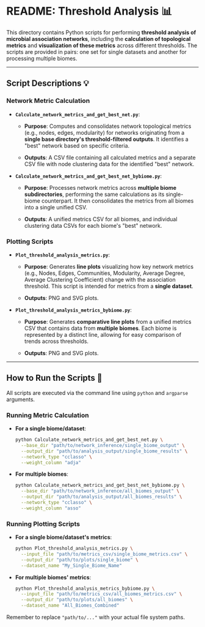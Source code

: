 # README: Threshold Analysis 📊

This directory contains Python scripts for performing **threshold analysis of microbial association networks**, including the **calculation of topological metrics** and **visualization of these metrics** across different thresholds. The scripts are provided in pairs: one set for single datasets and another for processing multiple biomes.

---

## Script Descriptions 💡

### Network Metric Calculation

* **`Calculate_network_metrics_and_get_best_net.py`**:

    * **Purpose**: Computes and consolidates network topological metrics (e.g., nodes, edges, modularity) for networks originating from a **single base directory's threshold-filtered outputs**. It identifies a "best" network based on specific criteria.

    * **Outputs**: A CSV file containing all calculated metrics and a separate CSV file with node clustering data for the identified "best" network.

* **`Calculate_network_metrics_and_get_best_net_bybiome.py`**:

    * **Purpose**: Processes network metrics across **multiple biome subdirectories**, performing the same calculations as its single-biome counterpart. It then consolidates the metrics from all biomes into a single unified CSV.

    * **Outputs**: A unified metrics CSV for all biomes, and individual clustering data CSVs for each biome's "best" network.

### Plotting Scripts

* **`Plot_threshold_analysis_metrics.py`**:

    * **Purpose**: Generates **line plots** visualizing how key network metrics (e.g., Nodes, Edges, Communities, Modularity, Average Degree, Average Clustering Coefficient) change with the association threshold. This script is intended for metrics from a **single dataset**.

    * **Outputs**: PNG and SVG plots.

* **`Plot_threshold_analysis_metrics_bybiome.py`**:

    * **Purpose**: Generates **comparative line plots** from a unified metrics CSV that contains data from **multiple biomes**. Each biome is represented by a distinct line, allowing for easy comparison of trends across thresholds.

    * **Outputs**: PNG and SVG plots.

---

## How to Run the Scripts 🚀

All scripts are executed via the command line using `python` and `argparse` arguments.

### Running Metric Calculation

* **For a single biome/dataset**:

    ```bash
    python Calculate_network_metrics_and_get_best_net.py \
      --base_dir "path/to/network_inference/single_biome_output" \
      --output_dir "path/to/analysis_output/single_biome_results" \
      --network_type "cclasso" \
      --weight_column "adja"
    ```

* **For multiple biomes**:

    ```bash
    python Calculate_network_metrics_and_get_best_net_bybiome.py \
      --base_dir "path/to/network_inference/all_biomes_output" \
      --output_dir "path/to/analysis_output/all_biomes_results" \
      --network_type "cclasso" \
      --weight_column "asso"
    ```

### Running Plotting Scripts

* **For a single biome/dataset's metrics**:

    ```bash
    python Plot_threshold_analysis_metrics.py \
      --input_file "path/to/metrics_csv/single_biome_metrics.csv" \
      --output_dir "path/to/plots/single_biome" \
      --dataset_name "My_Single_Biome_Name"
    ```

* **For multiple biomes' metrics**:

    ```bash
    python Plot_threshold_analysis_metrics_bybiome.py \
      --input_file "path/to/metrics_csv/all_biomes_metrics.csv" \
      --output_dir "path/to/plots/all_biomes" \
      --dataset_name "All_Biomes_Combined"
    ```

Remember to replace `"path/to/..."` with your actual file system paths.